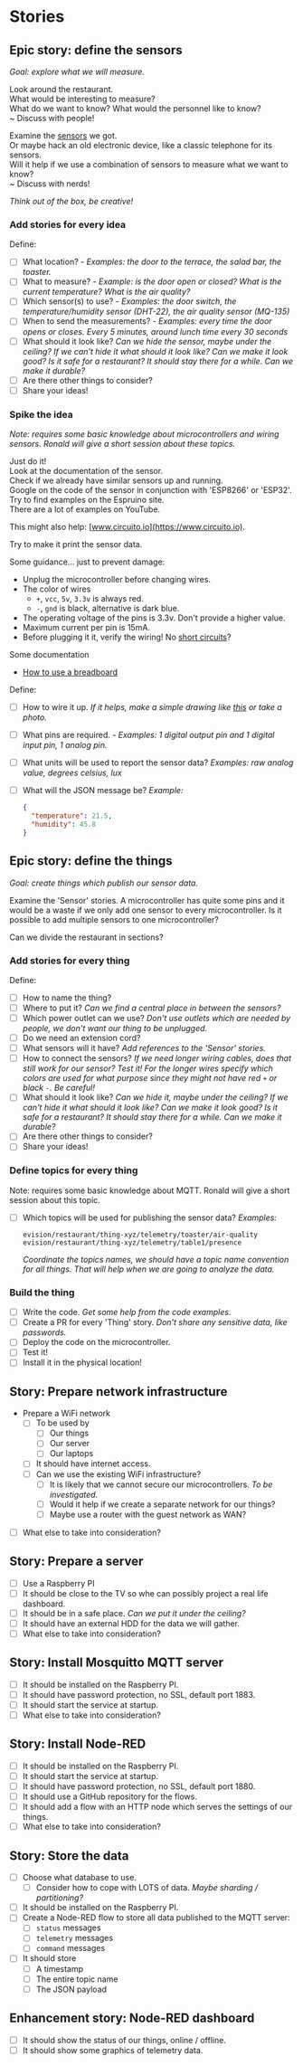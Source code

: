 # Stories

## Epic story: define the sensors

*Goal: explore what we will measure.*

Look around the restaurant.\
What would be interesting to measure?\
What do we want to know? What would the personnel like to know?\
~ Discuss with people!

Examine the [sensors](./Sensors.md) we got.\
Or maybe hack an old electronic device, like a classic telephone for its sensors.\
Will it help if we use a combination of sensors to measure what we want to know?\
~ Discuss with nerds!

*Think out of the box, be creative!*

### Add stories for every idea

Define:

- [ ] What location? - *Examples: the door to the terrace, the salad bar, the toaster.*
- [ ] What to measure? - *Example: is the door open or closed? What is the current temperature? What is the air quality?*
- [ ] Which sensor(s) to use? - *Examples: the door switch, the temperature/humidity sensor (DHT-22), the air quality sensor (MQ-135)*
- [ ] When to send the measurements? - *Examples: every time the door opens or closes. Every 5 minutes, around lunch time every 30 seconds*
- [ ] What should it look like? *Can we hide the sensor, maybe under the ceiling? If we can't hide it what should it look like? Can we make it look good? Is it safe for a restaurant? It should stay there for a while. Can we make it durable?*
- [ ] Are there other things to consider?
- [ ] Share your ideas!

### Spike the idea

*Note: requires some basic knowledge about microcontrollers and wiring sensors. Ronald will give a short session about these topics.*

Just do it!\
Look at the documentation of the sensor.\
Check if we already have similar sensors up and running.\
Google on the code of the sensor in conjunction with 'ESP8266' or 'ESP32'.\
Try to find examples on the Espruino site.\
There are a lot of examples on YouTube.

This might also help: [www.circuito.io](https://www.circuito.io).

Try to make it print the sensor data.

Some guidance... just to prevent damage:

- Unplug the microcontroller before changing wires.
- The color of wires
  - `+`, `vcc`, `5v`, `3.3v` is always red.
  - `-`, `gnd` is black, alternative is dark blue.
- The operating voltage of the pins is 3.3v. Don't provide a higher value.
- Maximum current per pin is 15mA.
- Before plugging it it, verify the wiring! No [short circuits](https://en.wikipedia.org/wiki/Short_circuit)?

Some documentation

- [How to use a breadboard](https://learn.sparkfun.com/tutorials/how-to-use-a-breadboard)

Define:

- [ ] How to wire it up. *If it helps, make a simple drawing like [this](https://www.google.com/search?tbm=isch&as_q=fritzing) or take a photo.*
- [ ] What pins are required. - *Examples: 1 digital output pin and 1 digital input pin, 1 analog pin.*
- [ ] What units will be used to report the sensor data? *Examples: raw analog value, degrees celsius, lux*
- [ ] What will the JSON message be? *Example:*

  ``` json
  {
    "temperature": 21.5,
    "humidity": 45.8
  }
  ```

## Epic story: define the things

*Goal: create things which publish our sensor data.*

Examine the 'Sensor' stories. A microcontroller has quite some pins and it would be a waste if we only add one sensor to every microcontroller. Is it possible to add multiple sensors to one microcontroller?

Can we divide the restaurant in sections?

### Add stories for every thing

Define:

- [ ] How to name the thing?
- [ ] Where to put it? *Can we find a central place in between the sensors?*
- [ ] Which power outlet can we use? *Don't use outlets which are needed by people, we don't want our thing to be unplugged.*
- [ ] Do we need an extension cord?
- [ ] What sensors will it have? *Add references to the 'Sensor' stories.*
- [ ] How to connect the sensors? *If we need longer wiring cables, does that still work for our sensor? Test it! For the longer wires specify which colors are used for what purpose since they might not have red `+` or black `-`. Be careful!*
- [ ] What should it look like? *Can we hide it, maybe under the ceiling? If we can't hide it what should it look like? Can we make it look good? Is it safe for a restaurant? It should stay there for a while. Can we make it durable?*
- [ ] Are there other things to consider?
- [ ] Share your ideas!

### Define topics for every thing

Note: requires some basic knowledge about MQTT. Ronald will give a short session about this topic.

- [ ] Which topics will be used for publishing the sensor data? *Examples:*

  `evision/restaurant/thing-xyz/telemetry/toaster/air-quality`\
  `evision/restaurant/thing-xyz/telemetry/table1/presence`

  *Coordinate the topics names, we should have a topic name convention for all things. That will help when we are going to analyze the data.*

### Build the thing

- [ ] Write the code. *Get some help from the code examples.*
- [ ] Create a PR for every 'Thing' story. *Don't share any sensitive data, like passwords.*
- [ ] Deploy the code on the microcontroller.
- [ ] Test it!
- [ ] Install it in the physical location!

## Story: Prepare network infrastructure

- Prepare a WiFi network
  - [ ] To be used by
    - [ ] Our things
    - [ ] Our server
    - [ ] Our laptops
  - [ ] It should have internet access.
  - [ ] Can we use the existing WiFi infrastructure?
    - [ ] It is likely that we cannot secure our microcontrollers. *To be investigated.*
    - [ ] Would it help if we create a separate network for our things?
    - [ ] Maybe use a router with the guest network as WAN?
- [ ] What else to take into consideration?

## Story: Prepare a server

- [ ] Use a Raspberry PI
- [ ] It should be close to the TV so whe can possibly project a real life dashboard.
- [ ] It should be in a safe place. *Can we put it under the ceiling?*
- [ ] It should have an external HDD for the data we will gather.
- [ ] What else to take into consideration?

## Story: Install Mosquitto MQTT server

- [ ] It should be installed on the Raspberry PI.
- [ ] It should have password protection, no SSL, default port 1883.
- [ ] It should start the service at startup.
- [ ] What else to take into consideration?

## Story: Install Node-RED

- [ ] It should be installed on the Raspberry PI.
- [ ] It should start the service at startup.
- [ ] It should have password protection, no SSL, default port 1880.
- [ ] It should use a GitHub repository for the flows.
- [ ] It should add a flow with an HTTP node which serves the settings of our things.
- [ ] What else to take into consideration?

## Story: Store the data

- [ ] Choose what database to use.
  - [ ] Consider how to cope with LOTS of data. *Maybe sharding / partitioning?*
- [ ] It should be installed on the Raspberry PI.
- [ ] Create a Node-RED flow to store all data published to the MQTT server:
  - [ ] `status` messages
  - [ ] `telemetry` messages
  - [ ] `command` messages
- [ ] It should store
  - [ ] A timestamp
  - [ ] The entire topic name
  - [ ] The JSON payload

## Enhancement story: Node-RED dashboard

- [ ] It should show the status of our things, online / offline.
- [ ] It should show some graphics of telemetry data.
